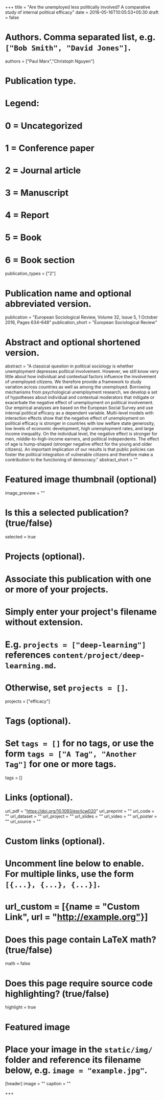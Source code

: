 +++
title = "Are the unemployed less politically involved? A comparative study of internal political efficacy"
date = 2016-05-16T10:05:53+05:30
draft = false

# Authors. Comma separated list, e.g. `["Bob Smith", "David Jones"]`.
authors = ["Paul Marx","Christoph Nguyen"]

# Publication type.
# Legend:
# 0 = Uncategorized
# 1 = Conference paper
# 2 = Journal article
# 3 = Manuscript
# 4 = Report
# 5 = Book
# 6 = Book section
publication_types = ["2"]

# Publication name and optional abbreviated version.
publication = "European Sociological Review, Volume 32, Issue 5, 1 October 2016, Pages 634–648"
publication_short = "European Sociological Review"

# Abstract and optional shortened version.
abstract = "A classical question in political sociology is whether unemployment depresses political involvement. However, we still know very little about how individual and contextual factors influence the involvement of unemployed citizens. We therefore provide a framework to study variation across countries as well as among the unemployed. Borrowing mechanisms from psychological unemployment research, we develop a set of hypotheses about individual and contextual moderators that mitigate or exacerbate the negative effect of unemployment on political involvement. Our empirical analyses are based on the European Social Survey and use internal political efficacy as a dependent variable. Multi-level models with interaction effects show that the negative effect of unemployment on political efficacy is stronger in countries with low welfare state generosity, low levels of economic development, high unemployment rates, and large income inequality. On the individual level, the negative effect is stronger for men, middle-to-high-income earners, and political independents. The effect of age is hump-shaped (stronger negative effect for the young and older citizens). An important implication of our results is that public policies can foster the political integration of vulnerable citizens and therefore make a contribution to the functioning of democracy."
abstract_short = ""

# Featured image thumbnail (optional)
image_preview = ""

# Is this a selected publication? (true/false)
selected = true

# Projects (optional).
#   Associate this publication with one or more of your projects.
#   Simply enter your project's filename without extension.
#   E.g. `projects = ["deep-learning"]` references `content/project/deep-learning.md`.
#   Otherwise, set `projects = []`.
projects = ["efficacy"]

# Tags (optional).
#   Set `tags = []` for no tags, or use the form `tags = ["A Tag", "Another Tag"]` for one or more tags.
tags = []

# Links (optional).
url_pdf = "https://doi.org/10.1093/esr/jcw020"
url_preprint = ""
url_code = ""
url_dataset = ""
url_project = ""
url_slides = ""
url_video = ""
url_poster = ""
url_source = ""

# Custom links (optional).
#   Uncomment line below to enable. For multiple links, use the form `[{...}, {...}, {...}]`.
# url_custom = [{name = "Custom Link", url = "http://example.org"}]

# Does this page contain LaTeX math? (true/false)
math = false

# Does this page require source code highlighting? (true/false)
highlight = true

# Featured image
# Place your image in the `static/img/` folder and reference its filename below, e.g. `image = "example.jpg"`.
[header]
image = ""
caption = ""

+++
